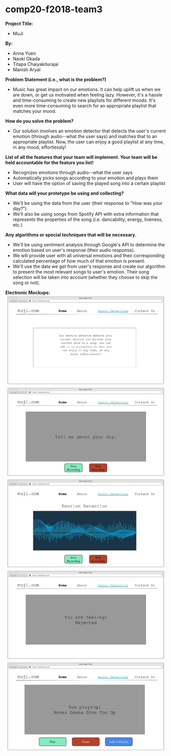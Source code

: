 # comp20-f2018-team3

**Project Title:**
* MuJi

**By:**
* Anna Yuen
* Naoki Okada
* Titapa Chaiyakiturajai
* Manish Aryal

**Problem Statement (i.e., what is the problem?)**
* Music has great impact on our emotions. It can help uplift us when we are 
  down, or get us motivated when feeling lazy. However, it's a hassle and 
  time-consuming to create new playlists for different moods. It's even more
  time-consuming to search for an appropriate playlist that matches your mood. 

**How do you solve the problem?**
* Our solution involves an emotion detector that detects the user's current
  emotion (through audio--what the user says) and matches that to an 
  appropriate playlist. Now, the user can enjoy a good playlist at any time,
  in any mood, effortlessly!

**List of all the features that your team will implement. Your team will 
be held accountable for the featurs you list!**
* Recognizes emotions through audio--what the user says
* Automatically picks songs according to your emotion and plays them 
* User will have the option of saving the played song into a certain playlist 

**What data will your prototype be using and collecting?**
* We'll be using the data from the user (their response to "How was your day?") 
* We'll also be using songs from Spotify API with extra information that 
  represents the properties of the song (i.e. dancability, energy, liveness, etc.)

**Any algorithms or special techniques that will be necessary.**
* We'll be using sentiment analysis through Google's API to determine the emotion
  based on user's response (their audio response). 
* We will provide user with all universal emotions and their corresponding 
  calculated percentage of how much of that emotion is present. 
* We'll use the data we get from user's response and create our algorithm to 
  present the most relevant songs to user's emotion. Their song selection 
  will be taken into account (whether they choose to skip the song or not).

**Electronic Mockups:**
![Page 1](DesignImages/1.jpg)
<br>
![Page 2](DesignImages/2.jpg)
<br>
![Page 3](DesignImages/3.jpg)
<br>
![Page 4](DesignImages/4.jpg)
<br>
![Page 5](DesignImages/5.jpg)
<br>


